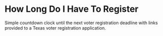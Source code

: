 # How Long Do I Have To Register

Simple countdown clock until the next voter registration deadline with links provided to a Texas voter registration application.
